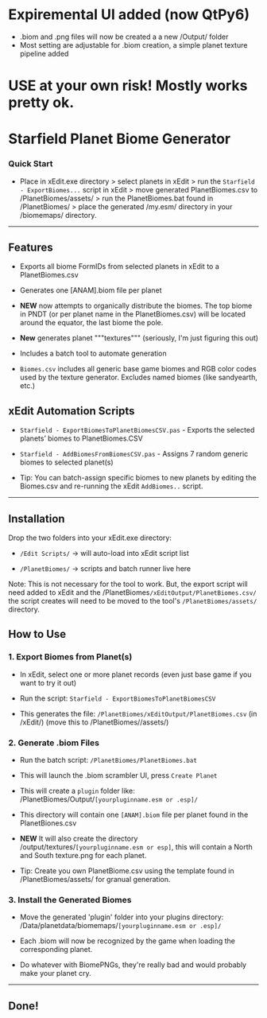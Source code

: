 # Expiremental UI added (now QtPy6)

- .biom and .png files will now be created a a new /Output/ folder
- Most setting are adjustable for .biom creation, a simple planet texture pipeline added

# USE at your own risk! Mostly works pretty ok.

# Starfield Planet Biome Generator

### Quick Start
- Place in xEdit.exe directory > select planets in xEdit > run the `Starfield - ExportBiomes...` script in xEdit > move generated PlanetBiomes.csv to /PlanetBiomes/assets/ > run the PlanetBiomes.bat found in /PlanetBiomes/ > place the generated /my.esm/ directory in your /biomemaps/ directory.

----  

## Features

- Exports all biome FormIDs from selected planets in xEdit to a PlanetBiomes.csv

- Generates one [ANAM].biom file per planet

- **NEW** now attempts to organically distribute the biomes. The top biome in PNDT (or per planet name in the PlanetBiomes.csv) will be located around the equator, the last biome the pole.

- **New** generates planet """textures""" (seriously, I'm just figuring this out)

- Includes a batch tool to automate generation

- `Biomes.csv` includes all generic base game biomes and RGB color codes used by the texture generator. Excludes named biomes (like sandyearth, etc.)


## xEdit Automation Scripts

- `Starfield - ExportBiomesToPlanetBiomesCSV.pas` - Exports the selected planets’ biomes to PlanetBiomes.CSV

- `Starfield - AddBiomesFromBiomesCSV.pas` - Assigns 7 random generic biomes to selected planet(s)

- Tip: You can batch-assign specific biomes to new planets by editing the Biomes.csv and re-running the xEdit `AddBiomes..` script.

----

## Installation

Drop the two folders into your xEdit.exe directory:

- `/Edit Scripts/` → will auto-load into xEdit script list

- `/PlanetBiomes/` → scripts and batch runner live here

Note: This is not necessary for the tool to work. But, the export script will need added to xEdit and the /PlanetBiomes`/xEditOutput/PlanetBiomes.csv/` the script creates will need to be moved to the tool's `/PlanetBiomes/assets/` directory.

## How to Use

### 1. Export Biomes from Planet(s)

- In xEdit, select one or more planet records (even just base game if you want to try it out)

- Run the script: `Starfield - ExportBiomesToPlanetBiomesCSV`

- This generates the file: `/PlanetBiomes/xEditOutput/PlanetBiomes.csv` (in /xEdit/) (move this to /PlanetBiomes//assets/)

### 2. Generate .biom Files

- Run the batch script: `/PlanetBiomes/PlanetBiomes.bat`

- This will launch the .biom scrambler UI, press `Create Planet`

- This will create a `plugin` folder like: /PlanetBiomes/Output/`[yourpluginname.esm or .esp]/`

- This directory will contain one `[ANAM].biom` file per planet found in the PlanetBiones.csv

- **NEW** It will also create the directory /output/textures/`[yourpluginname.esm or esp]`, this will contain a North and South texture.png for each planet.

- Tip: Create you own PlanetBiome.csv using the template found in /PlanetBiomes/assets/ for granual generation.

### 3. Install the Generated Biomes

- Move the generated 'plugin' folder into your plugins directory: /Data/planetdata/biomemaps/`[yourpluginname.esm or .esp]/`

- Each .biom will now be recognized by the game when loading the corresponding planet.

- Do whatever with BiomePNGs, they're really bad and would probably make your planet cry.

----  

## Done!
